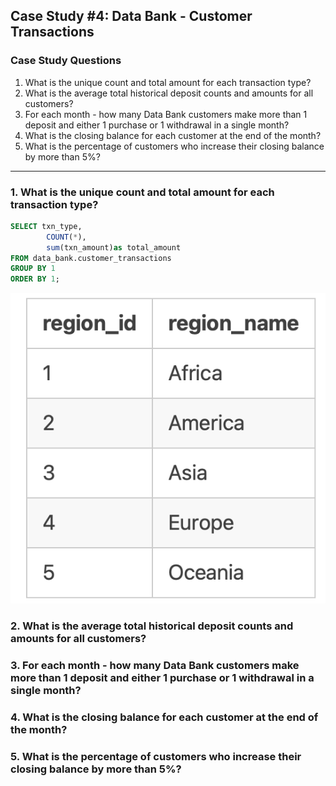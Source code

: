 ## Case Study #4: Data Bank - Customer Transactions

### Case Study Questions
1. What is the unique count and total amount for each transaction type?
2. What is the average total historical deposit counts and amounts for all customers?
3. For each month - how many Data Bank customers make more than 1 deposit and either 1 purchase or 1 withdrawal in a single month?
4. What is the closing balance for each customer at the end of the month?
5. What is the percentage of customers who increase their closing balance by more than 5%?

--------------------------

### 1. What is the unique count and total amount for each transaction type?
```SQL
SELECT txn_type,	
		COUNT(*),
		sum(txn_amount)as total_amount
FROM data_bank.customer_transactions
GROUP BY 1
ORDER BY 1;
```
![image](https://github.com/alfiramdhan/8Weeks_SQL_Challenge/blob/main/Case%20Study%204%20-%20Data%20Bank/regions.png)

### 2. What is the average total historical deposit counts and amounts for all customers?



### 3. For each month - how many Data Bank customers make more than 1 deposit and either 1 purchase or 1 withdrawal in a single month?



### 4. What is the closing balance for each customer at the end of the month?




### 5. What is the percentage of customers who increase their closing balance by more than 5%?
